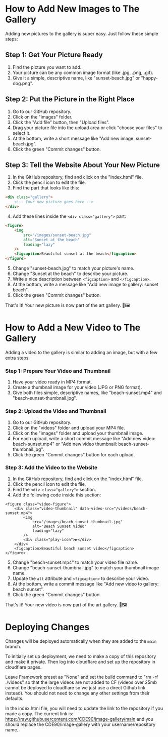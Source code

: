 # How to Add New Images to The Gallery

Adding new pictures to the gallery is super easy. Just follow these simple steps:

## Step 1: Get Your Picture Ready

1. Find the picture you want to add.
2. Your picture can be any common image format (like .jpg, .png, .gif).
3. Give it a simple, descriptive name, like "sunset-beach.jpg" or "happy-dog.png".

## Step 2: Put the Picture in the Right Place

1. Go to our GitHub repository.
2. Click on the "images" folder.
3. Click the "Add file" button, then "Upload files".
4. Drag your picture file into the upload area or click "choose your files" to select it.
5. At the bottom, write a short message like "Add new image: sunset-beach.jpg".
6. Click the green "Commit changes" button.

## Step 3: Tell the Website About Your New Picture

1. In the GitHub repository, find and click on the "index.html" file.
2. Click the pencil icon to edit the file.
3. Find the part that looks like this:

```html
<div class="gallery">
    <!-- Your new picture goes here -->
</div>
```

4. Add these lines inside the `<div class="gallery">` part:

```html
<figure>
    <img
        src="/images/sunset-beach.jpg"
        alt="Sunset at the beach"
        loading="lazy"
    />
    <figcaption>Beautiful sunset at the beach</figcaption>
</figure>
```

5. Change "sunset-beach.jpg" to match your picture's name.
6. Change "Sunset at the beach" to describe your picture.
7. Write a nice description between `<figcaption>` and `</figcaption>`.
8. At the bottom, write a message like "Add new image to gallery: sunset beach".
9. Click the green "Commit changes" button.

That's it! Your new picture is now part of the art gallery. 🎨🖼️

# How to Add a New Video to The Gallery

Adding a video to the gallery is similar to adding an image, but with a few extra steps:

### Step 1: Prepare Your Video and Thumbnail

1. Have your video ready in MP4 format.
2. Create a thumbnail image for your video (JPG or PNG format).
3. Give both files simple, descriptive names, like "beach-sunset.mp4" and "beach-sunset-thumbnail.jpg".

### Step 2: Upload the Video and Thumbnail

1. Go to our GitHub repository.
2. Click on the "videos" folder and upload your MP4 file.
3. Click on the "images" folder and upload your thumbnail image.
4. For each upload, write a short commit message like "Add new video: beach-sunset.mp4" or "Add new video thumbnail: beach-sunset-thumbnail.jpg".
5. Click the green "Commit changes" button for each upload.

### Step 3: Add the Video to the Website

1. In the GitHub repository, find and click on the "index.html" file.
2. Click the pencil icon to edit the file.
3. Find the `<div class="gallery">` section.
4. Add the following code inside this section:

```
<figure class="video-figure">
    <div class="video-thumbnail" data-video-src="/videos/beach-sunset.mp4">
        <img
            src="/images/beach-sunset-thumbnail.jpg"
            alt="Beach Sunset Video"
            loading="lazy"
        />
        <div class="play-icon">▶</div>
    </div>
    <figcaption>Beautiful beach sunset video</figcaption>
</figure>
```

5. Change "beach-sunset.mp4" to match your video file name.
6. Change "beach-sunset-thumbnail.jpg" to match your thumbnail image name.
7. Update the `alt` attribute and `<figcaption>` to describe your video.
8. At the bottom, write a commit message like "Add new video to gallery: beach sunset".
9. Click the green "Commit changes" button.

That's it! Your new video is now part of the art gallery. 🎥🖼️

# Deploying Changes

Changes will be deployed automatically when they are added to the `main` branch.

To initially set up deployment, we need to make a copy of this repository and make it private. Then log into cloudflare and set up the repository in cloudflare pages.

Leave Framework preset as "None" and set the build command to "rm -rf ./videos" so that the large videos are not added to CF (videos over 25mb cannot be deployed to cloudflare so we just use a direct Github link instead). You should not need to change any other settings from their defaults.

In the index.html file, you will need to update the link to the repository if you made a copy. The current link is: https://raw.githubusercontent.com/CDE90/image-gallery/main and you should replace the CDE90/image-gallery with your username/repository name.
